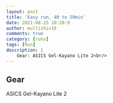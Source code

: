 ```yaml
---
layout: post
title: 'Easy run, 40 to 50min'
date: 2021-08-25 10:20:9
author: multishiv19
comments: true
category: [runs]
tags: [Run]
description: |
    Gear: ASICS Gel-Kayano Lite 2<br/>
---
```


## Gear
ASICS Gel-Kayano Lite 2



<div width='100%' class='strava-embed-placeholder' data-embed-type='activity' data-embed-id='5864610388'></div>
<script src='https://strava-embeds.com/embed.js'></script>

